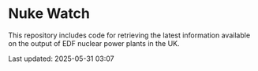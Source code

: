 # Nuke Watch

This repository includes code for retrieving the latest information available on the output of EDF nuclear power plants in the UK.

Last updated: 2025-05-31 03:07